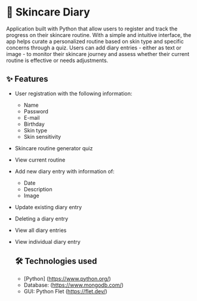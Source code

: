 # 🧴 Skincare Diary

Application built with Python that allow users to register and track the progress on their skincare routine. 
With a simple and intuitive interface, the app helps  curate a personalized routine based on skin type and specific concerns through a quiz.
Users can add diary entries - either as text or image - to monitor their skincare journey and assess whether their current routine is effective or needs adjustments.

## ✨ Features
- User registration with the following information:
    - Name
    - Password
    - E-mail
    - Birthday
    - Skin type
    - Skin sensitivity
 
- Skincare routine generator quiz 
- View current routine
- Add new diary entry with information of:
  - Date
  - Description
  - Image
    
- Update existing diary entry
- Deleting a diary entry
- View all diary entries
- View individual diary entry

  ## 🛠 Technologies used
  - [Python]  (https://www.python.org/)
  - Database: (https://www.mongodb.com/)
  - GUI: Python Flet (https://flet.dev/)
